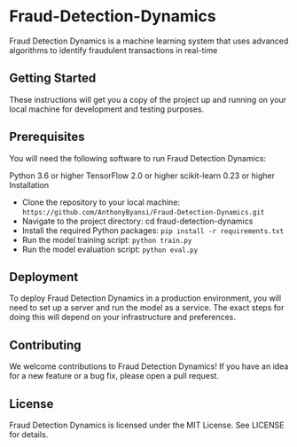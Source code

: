 
# Fraud-Detection-Dynamics
Fraud Detection Dynamics is a machine learning system that uses advanced algorithms to identify fraudulent transactions in real-time


## Getting Started
These instructions will get you a copy of the project up and running on your local machine for development and testing purposes.

## Prerequisites
You will need the following software to run Fraud Detection Dynamics:

Python 3.6 or higher
TensorFlow 2.0 or higher
scikit-learn 0.23 or higher
Installation
* Clone the repository to your local machine: `https://github.com/AnthonyByansi/Fraud-Detection-Dynamics.git`
* Navigate to the project directory: cd fraud-detection-dynamics
* Install the required Python packages: `pip install -r requirements.txt`
* Run the model training script: `python train.py`
* Run the model evaluation script: `python eval.py`

## Deployment
To deploy Fraud Detection Dynamics in a production environment, you will need to set up a server and run the model as a service. The exact steps for doing this will depend on your infrastructure and preferences.

## Contributing
We welcome contributions to Fraud Detection Dynamics! If you have an idea for a new feature or a bug fix, please open a pull request.

## License
Fraud Detection Dynamics is licensed under the MIT License. See LICENSE for details.




